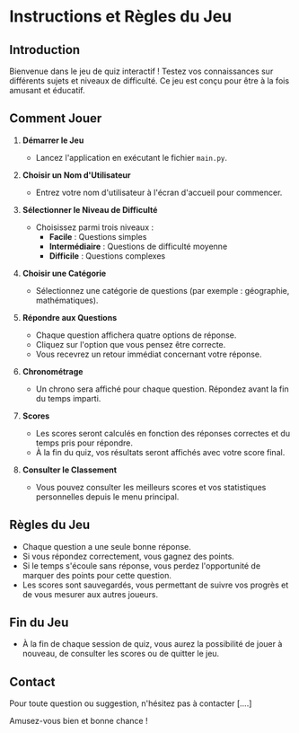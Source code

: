 # Instructions et Règles du Jeu

## Introduction

Bienvenue dans le jeu de quiz interactif ! Testez vos connaissances sur différents sujets et niveaux de difficulté. Ce jeu est conçu pour être à la fois amusant et éducatif.

## Comment Jouer

1. **Démarrer le Jeu**
   - Lancez l'application en exécutant le fichier `main.py`.

2. **Choisir un Nom d'Utilisateur**
   - Entrez votre nom d'utilisateur à l'écran d'accueil pour commencer.

3. **Sélectionner le Niveau de Difficulté**
   - Choisissez parmi trois niveaux : 
     - **Facile** : Questions simples
     - **Intermédiaire** : Questions de difficulté moyenne
     - **Difficile** : Questions complexes

4. **Choisir une Catégorie**
   - Sélectionnez une catégorie de questions (par exemple : géographie, mathématiques).

5. **Répondre aux Questions**
   - Chaque question affichera quatre options de réponse.
   - Cliquez sur l'option que vous pensez être correcte.
   - Vous recevrez un retour immédiat concernant votre réponse.

6. **Chronométrage**
   - Un chrono sera affiché pour chaque question. Répondez avant la fin du temps imparti.

7. **Scores**
   - Les scores seront calculés en fonction des réponses correctes et du temps pris pour répondre.
   - À la fin du quiz, vos résultats seront affichés avec votre score final.

8. **Consulter le Classement**
   - Vous pouvez consulter les meilleurs scores et vos statistiques personnelles depuis le menu principal.

## Règles du Jeu

- Chaque question a une seule bonne réponse.
- Si vous répondez correctement, vous gagnez des points.
- Si le temps s'écoule sans réponse, vous perdez l'opportunité de marquer des points pour cette question.
- Les scores sont sauvegardés, vous permettant de suivre vos progrès et de vous mesurer aux autres joueurs.

## Fin du Jeu

- À la fin de chaque session de quiz, vous aurez la possibilité de jouer à nouveau, de consulter les scores ou de quitter le jeu.

## Contact

Pour toute question ou suggestion, n'hésitez pas à contacter [....]

Amusez-vous bien et bonne chance !